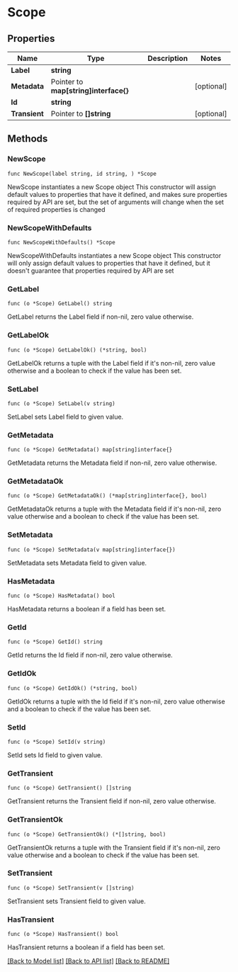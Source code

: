 # Scope

## Properties

Name | Type | Description | Notes
------------ | ------------- | ------------- | -------------
**Label** | **string** |  | 
**Metadata** | Pointer to **map[string]interface{}** |  | [optional] 
**Id** | **string** |  | 
**Transient** | Pointer to **[]string** |  | [optional] 

## Methods

### NewScope

`func NewScope(label string, id string, ) *Scope`

NewScope instantiates a new Scope object
This constructor will assign default values to properties that have it defined,
and makes sure properties required by API are set, but the set of arguments
will change when the set of required properties is changed

### NewScopeWithDefaults

`func NewScopeWithDefaults() *Scope`

NewScopeWithDefaults instantiates a new Scope object
This constructor will only assign default values to properties that have it defined,
but it doesn't guarantee that properties required by API are set

### GetLabel

`func (o *Scope) GetLabel() string`

GetLabel returns the Label field if non-nil, zero value otherwise.

### GetLabelOk

`func (o *Scope) GetLabelOk() (*string, bool)`

GetLabelOk returns a tuple with the Label field if it's non-nil, zero value otherwise
and a boolean to check if the value has been set.

### SetLabel

`func (o *Scope) SetLabel(v string)`

SetLabel sets Label field to given value.


### GetMetadata

`func (o *Scope) GetMetadata() map[string]interface{}`

GetMetadata returns the Metadata field if non-nil, zero value otherwise.

### GetMetadataOk

`func (o *Scope) GetMetadataOk() (*map[string]interface{}, bool)`

GetMetadataOk returns a tuple with the Metadata field if it's non-nil, zero value otherwise
and a boolean to check if the value has been set.

### SetMetadata

`func (o *Scope) SetMetadata(v map[string]interface{})`

SetMetadata sets Metadata field to given value.

### HasMetadata

`func (o *Scope) HasMetadata() bool`

HasMetadata returns a boolean if a field has been set.

### GetId

`func (o *Scope) GetId() string`

GetId returns the Id field if non-nil, zero value otherwise.

### GetIdOk

`func (o *Scope) GetIdOk() (*string, bool)`

GetIdOk returns a tuple with the Id field if it's non-nil, zero value otherwise
and a boolean to check if the value has been set.

### SetId

`func (o *Scope) SetId(v string)`

SetId sets Id field to given value.


### GetTransient

`func (o *Scope) GetTransient() []string`

GetTransient returns the Transient field if non-nil, zero value otherwise.

### GetTransientOk

`func (o *Scope) GetTransientOk() (*[]string, bool)`

GetTransientOk returns a tuple with the Transient field if it's non-nil, zero value otherwise
and a boolean to check if the value has been set.

### SetTransient

`func (o *Scope) SetTransient(v []string)`

SetTransient sets Transient field to given value.

### HasTransient

`func (o *Scope) HasTransient() bool`

HasTransient returns a boolean if a field has been set.


[[Back to Model list]](../README.md#documentation-for-models) [[Back to API list]](../README.md#documentation-for-api-endpoints) [[Back to README]](../README.md)


